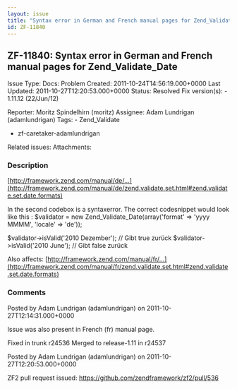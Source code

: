 ```yaml
---
layout: issue
title: "Syntax error in German and French manual pages for Zend_Validate_Date"
id: ZF-11840
---
```


ZF-11840: Syntax error in German and French manual pages for Zend\_Validate\_Date
---------------------------------------------------------------------------------

 Issue Type: Docs: Problem Created: 2011-10-24T14:56:19.000+0000 Last Updated: 2011-10-27T12:20:53.000+0000 Status: Resolved Fix version(s): - 1.11.12 (22/Jun/12)
 
 Reporter:  Moritz Spindelhirn (moritz)  Assignee:  Adam Lundrigan (adamlundrigan)  Tags: - Zend\_Validate
- zf-caretaker-adamlundrigan
 
 Related issues: 
 Attachments: 
### Description

[http://framework.zend.com/manual/de/…](http://framework.zend.com/manual/de/zend.validate.set.html#zend.validate.set.date.formats)

In the second codebox is a syntaxerror. The correct codesnippet would look like this : $validator = new Zend\_Validate\_Date(array('format' => 'yyyy MMMM', 'locale' => 'de'));

$validator->isValid('2010 Dezember'); // Gibt true zurück $validator->isValid('2010 June'); // Gibt false zurück

Also affects: [http://framework.zend.com/manual/fr/…](http://framework.zend.com/manual/fr/zend.validate.set.html#zend.validate.set.date.formats)

 

 

### Comments

Posted by Adam Lundrigan (adamlundrigan) on 2011-10-27T12:14:31.000+0000

Issue was also present in French (fr) manual page.

Fixed in trunk r24536 Merged to release-1.11 in r24537

 

 

Posted by Adam Lundrigan (adamlundrigan) on 2011-10-27T12:20:53.000+0000

ZF2 pull request issued: <https://github.com/zendframework/zf2/pull/536>

 

 
